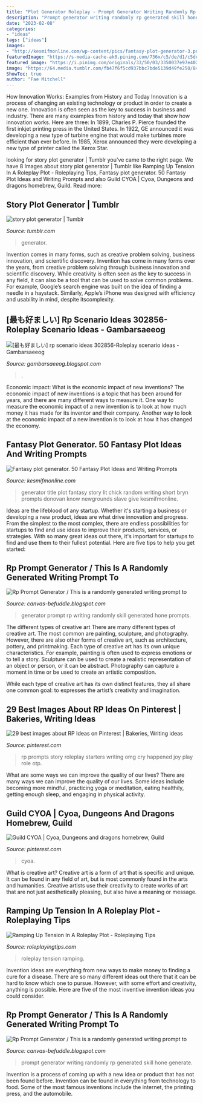 ```yaml
---
title: "Plot Generator Roleplay - Prompt Generator Writing Randomly Rp Generated Skill Hone Generate"
description: "Prompt generator writing randomly rp generated skill hone generate"
date: "2023-02-08"
categories:
- "ideas"
tags: ["ideas"]
images:
- "http://kesmifmonline.com/wp-content/pics/fantasy-plot-generator-3.png"
featuredImage: "https://s-media-cache-ak0.pinimg.com/736x/c5/de/d1/c5ded1085e615480e4af5f0eb851f566--story-starters-prompts.jpg"
featured_image: "https://i.pinimg.com/originals/33/50/03/3350037e97e402bc8bf95f7f1de8033b.jpg"
image: "https://64.media.tumblr.com/fb47f6f5cd937bbc7bde5139d49fe250/844c559fc0c44dc5-b1/s400x600/c52eb84a309fd5f115bb5f885a353daa9d35111f.jpg"
ShowToc: true
author: "Fae Mitchell"
---
```



How Innovation Works: Examples from History and Today
Innovation is a process of changing an existing technology or product in order to create a new one. Innovation is often seen as the key to success in business and industry. There are many examples from history and today that show how innovation works. Here are three: 
In 1899, Charles P. Pierce founded the first inkjet printing press in the United States.
In 1922, GE announced it was developing a new type of turbine engine that would make turbines more efficient than ever before. 
In 1985, Xerox announced they were developing a new type of printer called the Xerox Star.

	

		
looking for story plot generator | Tumblr you've came to the right page. We have 8 Images about story plot generator | Tumblr like Ramping Up Tension In A Roleplay Plot - Roleplaying Tips, Fantasy plot generator. 50 Fantasy Plot Ideas and Writing Prompts and also Guild CYOA | Cyoa, Dungeons and dragons homebrew, Guild. Read more:
		
    
## Story Plot Generator | Tumblr

<img loading=lazy src="https://64.media.tumblr.com/fb47f6f5cd937bbc7bde5139d49fe250/844c559fc0c44dc5-b1/s400x600/c52eb84a309fd5f115bb5f885a353daa9d35111f.jpg" onerror="this.onerror=null;this.src='https://tse1.mm.bing.net/th?id=OIP.jJLXhyJZWYmjYt5_5ym5oAAAAA&amp;pid=15.1';" alt="story plot generator | Tumblr">

_Source: tumblr.com_

>generator. 

	

Invention comes in many forms, such as creative problem solving, business innovation, and scientific discovery.
Invention has come in many forms over the years, from creative problem solving through business innovation and scientific discovery. While creativity is often seen as the key to success in any field, it can also be a tool that can be used to solve common problems. For example, Google’s search engine was built on the idea of finding a needle in a haystack. Similarly, Apple’s iPhone was designed with efficiency and usability in mind, despite itscomplexity.

    
## [最も好ましい] Rp Scenario Ideas 302856-Roleplay Scenario Ideas - Gambarsaeeog

<img loading=lazy src="https://img.ifunny.co/images/1bcb0d10f7f3c26f1f855c8c890ff6be8c525f384300a39c06bd07de51e4bba4_1.jpg" onerror="this.onerror=null;this.src='https://tse3.mm.bing.net/th?id=OIP.tNA8FzFfl3y4n5w0HVxOUgHaWY&amp;pid=15.1';" alt="[最も好ましい] rp scenario ideas 302856-Roleplay scenario ideas - Gambarsaeeog">

_Source: gambarsaeeog.blogspot.com_

>. 

	

Economic impact: What is the economic impact of new inventions?
The economic impact of new inventions is a topic that has been around for years, and there are many different ways to measure it. One way to measure the economic impact of a new invention is to look at how much money it has made for its inventor and their company. Another way to look at the economic impact of a new invention is to look at how it has changed the economy.

    
## Fantasy Plot Generator. 50 Fantasy Plot Ideas And Writing Prompts

<img loading=lazy src="http://kesmifmonline.com/wp-content/pics/fantasy-plot-generator-3.png" onerror="this.onerror=null;this.src='https://tse2.mm.bing.net/th?id=OIP.EmEpeR8neRQjCRzWueGThgHaKw&amp;pid=15.1';" alt="Fantasy plot generator. 50 Fantasy Plot Ideas and Writing Prompts">

_Source: kesmifmonline.com_

>generator title plot fantasy story lit chick random writing short bryn prompts donovan know newgrounds slave give kesmifmonline. 

	

Ideas are the lifeblood of any startup. Whether it's starting a business or developing a new product, ideas are what drive innovation and progress. From the simplest to the most complex, there are endless possibilities for startups to find and use ideas to improve their products, services, or strategies. With so many great ideas out there, it's important for startups to find and use them to their fullest potential. Here are five tips to help you get started:

    
## Rp Prompt Generator / This Is A Randomly Generated Writing Prompt To

<img loading=lazy src="https://perchance.org/api/getGeneratorScreenshot?generatorName=ao3-prompt-generator" onerror="this.onerror=null;this.src='https://tse2.mm.bing.net/th?id=OIP.r1maSoHkEXaFYsD6DYsNcwHaEo&amp;pid=15.1';" alt="Rp Prompt Generator / This is a randomly generated writing prompt to">

_Source: canvas-befuddle.blogspot.com_

>generator prompt rp writing randomly skill generated hone prompts. 

	

The different types of creative art
There are many different types of creative art. The most common are painting, sculpture, and photography. However, there are also other forms of creative art, such as architecture, pottery, and printmaking.
Each type of creative art has its own unique characteristics. For example, painting is often used to express emotions or to tell a story. Sculpture can be used to create a realistic representation of an object or person, or it can be abstract. Photography can capture a moment in time or be used to create an artistic composition.

While each type of creative art has its own distinct features, they all share one common goal: to expresses the artist’s creativity and imagination.

    
## 29 Best Images About RP Ideas On Pinterest | Bakeries, Writing Ideas

<img loading=lazy src="https://s-media-cache-ak0.pinimg.com/736x/c5/de/d1/c5ded1085e615480e4af5f0eb851f566--story-starters-prompts.jpg" onerror="this.onerror=null;this.src='https://tse2.mm.bing.net/th?id=OIP.6gSa0sJnFseYcwLNNndCUAHaEw&amp;pid=15.1';" alt="29 best images about RP Ideas on Pinterest | Bakeries, Writing ideas">

_Source: pinterest.com_

>rp prompts story roleplay starters writing omg cry happened joy play role otp. 

	

What are some ways we can improve the quality of our lives?
There are many ways we can improve the quality of our lives. Some ideas include becoming more mindful, practicing yoga or meditation, eating healthily, getting enough sleep, and engaging in physical activity.

    
## Guild CYOA | Cyoa, Dungeons And Dragons Homebrew, Guild

<img loading=lazy src="https://i.pinimg.com/originals/33/50/03/3350037e97e402bc8bf95f7f1de8033b.jpg" onerror="this.onerror=null;this.src='https://tse2.mm.bing.net/th?id=OIP.-WVGbq-ZFpzXtREnq1IZ9gHaKe&amp;pid=15.1';" alt="Guild CYOA | Cyoa, Dungeons and dragons homebrew, Guild">

_Source: pinterest.com_

>cyoa. 

	

What is creative art?
Creative art is a form of art that is specific and unique. It can be found in any field of art, but is most commonly found in the arts and humanities. Creative artists use their creativity to create works of art that are not just aesthetically pleasing, but also have a meaning or message.

    
## Ramping Up Tension In A Roleplay Plot - Roleplaying Tips

<img loading=lazy src="https://www.roleplayingtips.com/wpcms/wp-content/uploads/ramping-up-tension-in-a-roleplay-plot.jpg" onerror="this.onerror=null;this.src='https://tse4.mm.bing.net/th?id=OIP.z9BwEwjujma0yRtmH3KDcgHaDa&amp;pid=15.1';" alt="Ramping Up Tension In A Roleplay Plot - Roleplaying Tips">

_Source: roleplayingtips.com_

>roleplay tension ramping. 

	

Invention ideas are everything from new ways to make money to finding a cure for a disease. There are so many different ideas out there that it can be hard to know which one to pursue. However, with some effort and creativity, anything is possible. Here are five of the most inventive invention ideas you could consider.

    
## Rp Prompt Generator / This Is A Randomly Generated Writing Prompt To

<img loading=lazy src="https://perchance.org/api/getGeneratorScreenshot?generatorName=fanfictional-prompt-generator" onerror="this.onerror=null;this.src='https://tse2.mm.bing.net/th?id=OIP.Km_lbZiiPJ-cxGFiSLWnbwAAAA&amp;pid=15.1';" alt="Rp Prompt Generator / This is a randomly generated writing prompt to">

_Source: canvas-befuddle.blogspot.com_

>prompt generator writing randomly rp generated skill hone generate. 

	

Invention is a process of coming up with a new idea or product that has not been found before. Invention can be found in everything from technology to food. Some of the most famous inventions include the internet, the printing press, and the automobile.

